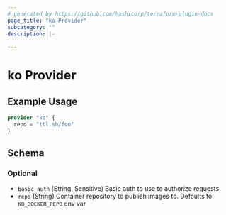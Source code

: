 ```yaml
---
# generated by https://github.com/hashicorp/terraform-plugin-docs
page_title: "ko Provider"
subcategory: ""
description: |-
  
---
```


# ko Provider



## Example Usage

```terraform
provider "ko" {
  repo = "ttl.sh/foo"
}
```

<!-- schema generated by tfplugindocs -->
## Schema

### Optional

- `basic_auth` (String, Sensitive) Basic auth to use to authorize requests
- `repo` (String) Container repository to publish images to. Defaults to `KO_DOCKER_REPO` env var
